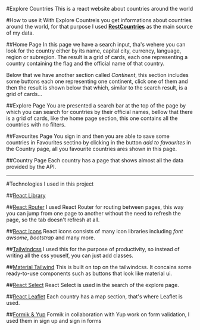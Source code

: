 #Explore Countries
This is a react website about countries around the world

#How to use it
With Explore Countreis you get informations about countries around the world, for that purpose I used __[RestCountries](https://restcountries.com/)__ as the main source of my data.

##Home Page
In this page we have a search input, tha's wehere you can look for the country either by its name, capital city, currency, language, region or subregion. The result is a grid of cards, each one representing a country containing the flag and the official name of that country.

Below that we have another section called _Continent_, this section includes some buttons each one representing one continent, click one of them and then the result is shown below that which, similar to the search result, is a grid of cards...

##Explore Page
You are presented a search bar at the top of the page by which you can search for countries by their official names, bellow that there is a grid of cards, like the home page section, this one contains all the countries with no filters.

##Favourites Page
You sign in and then you are able to save some countries in Favourites sectino by clicking in the button _add to favourites_ in the Country page, all you favourite countries ares shown in this page.

##Country Page
Each country has a page that shows almost all the data provided by the API.

---	
#Technologies I used in this project

##[React Library](https://reactjs.org/)

##[React Router](https://reactrouter.com/)
I used React Router for routing between pages, this way you can jump from one page to another without the need to refresh the page, so the tab doesn't refresh at all.

##[React Icons](https://react-icons.github.io/react-icons)
React icons consists of many icon libraries including _font awsome_, _bootstrap_ and many more.

##[Tailwindcss](https://tailwindcss.com/)
I used this for the purpose of productivity, so instead of writing all the css youself, you can just add classes.

##[Material Tailwind](https://www.material-tailwind.com/)
This is built on top on the tailwindcss. It concains some ready-to-use components such as buttons that look like material ui.

##[React Select](https://react-select.com/)
React Select is used in the search of the explore page.

##[React Leaflet](https://react-leaflet.js.org/)
Each country has a map section, that's where Leaflet is used.

##[Formik & Yup](https://formik.org/)
Formik in collaboration with Yup work on form validation, I used them in sign up and sign in forms
